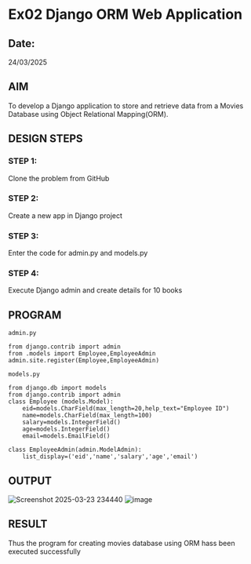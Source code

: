 # Ex02 Django ORM Web Application
## Date: 
24/03/2025

## AIM
To develop a Django application to store and retrieve data from a Movies Database using Object Relational Mapping(ORM).


## DESIGN STEPS

### STEP 1:
Clone the problem from GitHub

### STEP 2:
Create a new app in Django project

### STEP 3:
Enter the code for admin.py and models.py

### STEP 4:
Execute Django admin and create details for 10 books

## PROGRAM
```
admin.py

from django.contrib import admin
from .models import Employee,EmployeeAdmin
admin.site.register(Employee,EmployeeAdmin)

models.py

from django.db import models
from django.contrib import admin
class Employee (models.Model):
    eid=models.CharField(max_length=20,help_text="Employee ID")
    name=models.CharField(max_length=100)
    salary=models.IntegerField()
    age=models.IntegerField()
    email=models.EmailField()

class EmployeeAdmin(admin.ModelAdmin):
    list_display=('eid','name','salary','age','email')
```


## OUTPUT
![Screenshot 2025-03-23 234440](https://github.com/user-attachments/assets/cb368168-24d1-478a-9228-ee94c20f0985)
![image](https://github.com/user-attachments/assets/91897e6f-dac9-4950-8847-72624909b16e)




## RESULT
Thus the program for creating movies database using ORM hass been executed successfully
